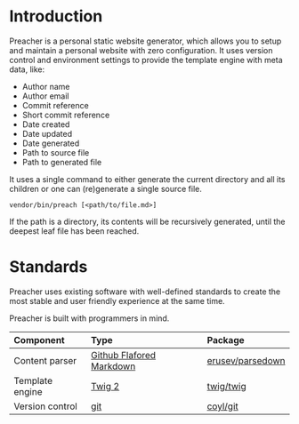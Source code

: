 # Introduction

Preacher is a personal static website generator, which allows you to setup and
maintain a personal website with zero configuration.
It uses version control and environment settings to provide the template engine
with meta data, like:

* Author name
* Author email
* Commit reference
* Short commit reference
* Date created
* Date updated
* Date generated
* Path to source file
* Path to generated file

It uses a single command to either generate the current directory and all its
children or one can (re)generate a single source file.

```shell
vendor/bin/preach [<path/to/file.md>]
```

If the path is a directory, its contents will be recursively generated, until
the deepest leaf file has been reached.

# Standards

Preacher uses existing software with well-defined standards to create the most
stable and user friendly experience at the same time.

Preacher is built with programmers in mind.

| Component       | Type                                                                                                        | Package                                                   |
|:----------------|:------------------------------------------------------------------------------------------------------------|:----------------------------------------------------------|
| Content parser  | [Github Flafored Markdown](https://guides.github.com/features/mastering-markdown/#GitHub-flavored-markdown) | [erusev/parsedown](http://parsedown.org/)                 |
| Template engine | [Twig 2](http://twig.sensiolabs.org/)                                                                       | [twig/twig](https://packagist.org/packages/twig/twig)     |
| Version control | [git](https://git-scm.com/)                                                                                 | [coyl/git](https://github.com/coyl/git) |
